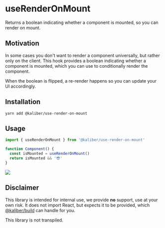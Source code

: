# useRenderOnMount
Returns a boolean indicating whether a component is mounted, so you can render on mount.

## Motivation
In some cases you don't want to render a component universally, but rather only on the client. This hook provides a boolean indicating whether a component is mounted, which you can use to conditionally render the component. 

When the boolean is flipped, a re-render happens so you can update your UI accordingly.


## Installation

```
yarn add @kaliber/use-render-on-mount
```

## Usage
```jsx
import { useRenderOnMount } from '@kaliber/use-render-on-mount'

function Component() {
  const isMounted = useRenderOnMount()
  return isMounted && '😎'
}
```

![](https://media.giphy.com/media/U5IUJHu2LGueEeU2Yz/giphy.gif)

## Disclaimer
This library is intended for internal use, we provide __no__ support, use at your own risk. It does not import React, but expects it to be provided, which [@kaliber/build](https://kaliberjs.github.io/build/) can handle for you.

This library is not transpiled.